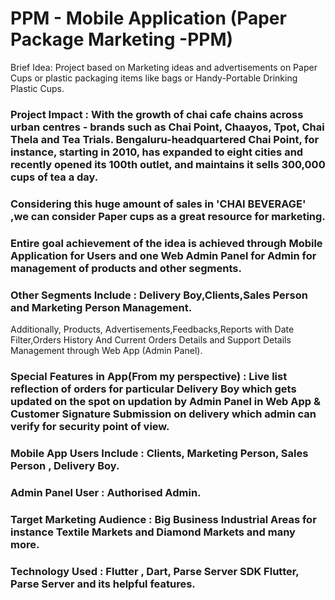 # PPM - Mobile Application  (Paper Package Marketing -PPM)


Brief Idea:
Project based on Marketing ideas and advertisements on Paper Cups or plastic packaging items like  bags or Handy-Portable Drinking Plastic Cups. 
### Project Impact : With the growth of chai cafe chains across urban centres - brands such as Chai Point, Chaayos, Tpot, Chai Thela and Tea Trials. Bengaluru-headquartered Chai Point, for instance, starting in 2010, has expanded to eight cities and recently opened its 100th outlet, and maintains it sells 300,000 cups of tea a day.
### Considering this huge amount of sales in 'CHAI BEVERAGE' ,we can consider Paper cups as a great resource for marketing. 
### Entire goal achievement of the idea is achieved through Mobile Application for Users and one Web Admin Panel for Admin for management of products and other segments.
### Other Segments Include : Delivery Boy,Clients,Sales Person and Marketing Person Management.
Additionally, Products, Advertisements,Feedbacks,Reports with Date Filter,Orders History And Current Orders Details and Support Details Management through Web App (Admin Panel).
### Special Features in App(From my perspective) : Live list reflection of orders for particular Delivery Boy which gets updated on the spot on updation by Admin Panel in Web App & Customer Signature Submission on delivery which admin can verify for security point of view. 
### Mobile App Users Include : Clients, Marketing Person, Sales Person , Delivery Boy.
### Admin Panel User : Authorised Admin.
### Target Marketing Audience  : Big Business Industrial Areas for instance Textile Markets and Diamond Markets and many more.
### Technology Used : Flutter , Dart, Parse Server SDK Flutter, Parse Server and its helpful features.

